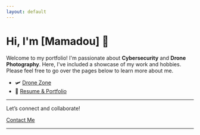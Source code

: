 ```yaml
---
layout: default
---
```


# Hi, I'm [Mamadou] 👋

Welcome to my portfolio! I'm passionate about **Cybersecurity** and **Drone Photography**. Here, I've included a showcase of my work and hobbies. Please feel free to go over the pages below to learn more about me.

- 🛩️ [Drone Zone](./DronesZone.md)
- 💼 [Resume & Portfolio](./resume.md)

---


Let’s connect and collaborate!

[Contact Me](contactme@mamadouseck.com)

---
